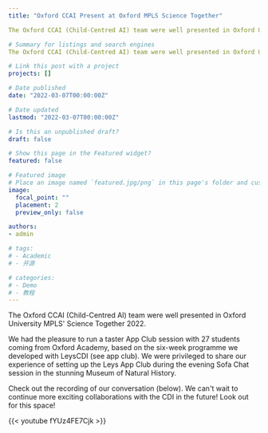 ```yaml
---
title: "Oxford CCAI Present at Oxford MPLS Science Together"

The Oxford CCAI (Child-Centred AI) team were well presented in Oxford University MPLS Science Together 2022.

# Summary for listings and search engines
The Oxford CCAI (Child-Centred AI) team were well presented in Oxford University MPLS Science Together 2022.

# Link this post with a project
projects: []

# Date published
date: "2022-03-07T00:00:00Z"

# Date updated
lastmod: "2022-03-07T00:00:00Z"

# Is this an unpublished draft?
draft: false

# Show this page in the Featured widget?
featured: false

# Featured image
# Place an image named `featured.jpg/png` in this page's folder and customize its options here.
image:
  focal_point: ""
  placement: 2
  preview_only: false

authors:
- admin

# tags:
# - Academic
# - 开源

# categories:
# - Demo
# - 教程
---
```


The Oxford CCAI (Child-Centred AI) team were well presented in Oxford University MPLS' Science Together 2022.

We had the pleasure to run a taster App Club session with 27 students coming from Oxford Academy, based on the six-week programme we developed with LeysCDI (see app club). We were privileged to share our experience of setting up the Leys App Club during the evening Sofa Chat session in the stunning Museum of Natural History.

Check out the recording of our conversation (below). We can't wait to continue more exciting collaborations with the CDI in the future! Look out for this space!

{{< youtube fYUz4FE7Cjk >}}
